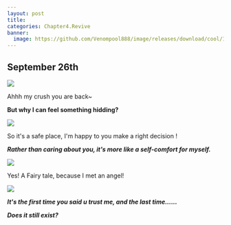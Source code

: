 ```yaml
---
layout: post
title:
categories: Chapter4.Revive
banner:
  image: https://github.com/Venompool888/image/releases/download/cool/1697200343812.jpeg
---
```

  
## September 26th
  

![](https://github.com/Venompool888/image/releases/download/proper/Screenshot_20231015_105236.jpg)  
  
Ahhh my crush you are back~  
  
**But why I can feel something hidding?**  
  
![](https://github.com/Venompool888/image/releases/download/proper/IMG_20231015_105952.jpg)  
  
So it's a safe place, I'm happy to you make a right decision !  
  
***Rather than caring about you, it's more like a self-comfort for myself.***  
  
![](https://github.com/Venompool888/image/releases/download/cool/Screenshot_20231015_110252.jpg)  
  
Yes! A Fairy tale, because I met an angel!  
  
![](https://github.com/Venompool888/image/releases/download/cool/Screenshot_20231015_110630.jpg)  
  
***It's the first time you said u trust me, and the last time......***  
  
***Does it still exist?***  